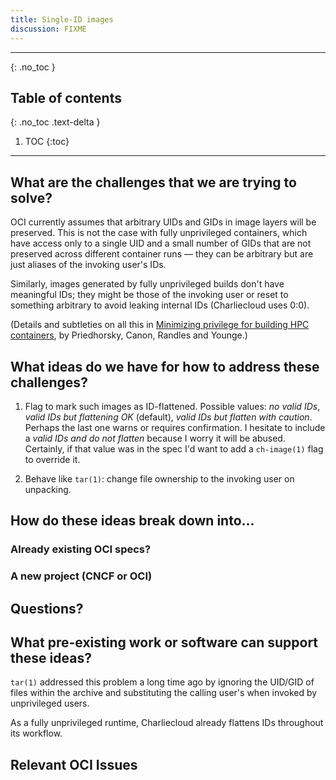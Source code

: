 ```yaml
---
title: Single-ID images
discussion: FIXME
---
```


---

{: .no_toc }

## Table of contents
{: .no_toc .text-delta }

1. TOC
{:toc}

---

## What are the challenges that we are trying to solve?

OCI currently assumes that arbitrary UIDs and GIDs in image layers will be
preserved. This is not the case with fully unprivileged containers, which have
access only to a single UID and a small number of GIDs that are not preserved
across different container runs — they can be arbitrary but are just aliases
of the invoking user's IDs.

Similarly, images generated by fully unprivileged builds don't have meaningful
IDs; they might be those of the invoking user or reset to something arbitrary
to avoid leaking internal IDs (Charliecloud uses 0:0).

(Details and subtleties on all this in [Minimizing privilege for building HPC
containers](https://arxiv.org/abs/2104.07508), by Priedhorsky, Canon, Randles
and Younge.)

## What ideas do we have for how to address these challenges?

1. Flag to mark such images as ID-flattened. Possible values: *no valid IDs*,
   *valid IDs but flattening OK* (default), *valid IDs but flatten with
   caution*. Perhaps the last one warns or requires confirmation. I hesitate
   to include a *valid IDs and do not flatten* because I worry it will be
   abused. Certainly, if that value was in the spec I'd want to add a
   `ch-image(1)` flag to override it.

1. Behave like `tar(1)`: change file ownership to the invoking user on
   unpacking.

## How do these ideas break down into...

### Already existing OCI specs?


### A new project (CNCF or OCI)


## Questions?


## What pre-existing work or software can support these ideas?

`tar(1)` addressed this problem a long time ago by ignoring the UID/GID of
files within the archive and substituting the calling user's when invoked by
unprivileged users.

As a fully unprivileged runtime, Charliecloud already flattens IDs throughout
its workflow.

## Relevant OCI Issues

